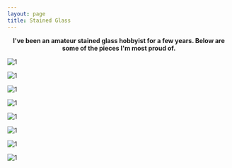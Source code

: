 ```yaml
---
layout: page
title: Stained Glass
---
```

<p align="center">
    <b>I've been an amateur stained glass hobbyist for a few years. Below are some of the pieces I'm most proud of.</b>
</p>


![1](https://github.com/maxpohlman/maxpohlman.github.io/blob/master/img/stainedglass/beach.JPG?raw=true)

![1](https://github.com/maxpohlman/maxpohlman.github.io/blob/master/img/stainedglass/barn.jpg?raw=true)

![1](https://github.com/maxpohlman/maxpohlman.github.io/blob/master/img/stainedglass/waterlily.JPG?raw=true)

![1](https://github.com/maxpohlman/maxpohlman.github.io/blob/master/img/stainedglass/tmnt.JPG?raw=true)

![1](https://github.com/maxpohlman/maxpohlman.github.io/blob/master/img/stainedglass/wolf.JPG?raw=true)

![1](https://github.com/maxpohlman/maxpohlman.github.io/blob/master/img/stainedglass/tulip.jpeg?raw=true)

![1](https://github.com/maxpohlman/maxpohlman.github.io/blob/master/img/stainedglass/bee.jpg?raw=true)

![1](https://github.com/maxpohlman/maxpohlman.github.io/blob/master/img/stainedglass/horse.JPG?raw=true)
